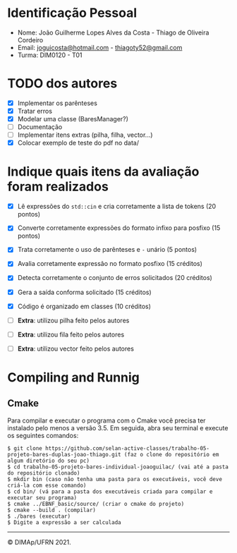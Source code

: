 ﻿# Identificação Pessoal
 
- Nome: João Guilherme Lopes Alves da Costa - Thiago de Oliveira Cordeiro
- Email: joguicosta@hotmail.com - thiagoty52@gmail.com
- Turma: DIM0120 - T01

# TODO dos autores

- [X] Implementar os parênteses
- [X] Tratar erros
- [X] Modelar uma classe (BaresManager?)
- [ ] Documentação
- [ ] Implementar itens extras (pilha, filha, vector...)
- [X] Colocar exemplo de teste do pdf no data/

# Indique quais itens da avaliação foram realizados

- [X] Lê expressões do `std::cin` e cria corretamente a lista de tokens (20 pontos)
- [X] Converte corretamente expressões do formato infixo para posfixo (15 pontos)
- [X] Trata corretamente o uso de parênteses e `-` unário (5 pontos)
- [X] Avalia corretamente expressão no formato posfixo (15 créditos)
- [X] Detecta corretamente o conjunto de erros solicitados (20 créditos)
- [X] Gera a saída conforma solicitado (15 créditos)
- [X] Código é organizado em classes (10 créditos)

- [ ] **Extra**: utilizou pilha feito pelos autores
- [ ] **Extra**: utilizou fila feito pelos autores
- [ ] **Extra**: utilizou vector feito pelos autores

# Compiling and Runnig

<!-- ## Manualmente com g++

Para compilar e executar o programa manualmente basta digitar os seguintes comandos em seu terminal:

```
$ git clone https://github.com/selan-active-classes/trabalho-05-projeto-bares-duplas-joao-thiago.git (faz o clone do repositório em algum diretório do seu pc)
$ cd trabalho-05-projeto-bares-individual-joaoguilac/ (vai até a pasta do repositório clonado)
$ mkdir bin (caso não tenha uma pasta para os executáveis, você deve criá-la com esse comando)
$ cd bin/ (vá para a pasta dos executáveis criada para compilar e executar seu programa)
$ g++ -Wall -std=c++11 -g ../source/src/bcr.cpp ../source/src/animation_mgr.cpp ../source/src/bar_chart.cpp -I../source/include -o bcr (compilar)
$ ./bares (executar)
``` -->

## Cmake

Para compilar e executar o programa com o Cmake você precisa ter instalado pelo menos a versão 3.5. Em seguida, abra seu terminal e execute os seguintes comandos:
```
$ git clone https://github.com/selan-active-classes/trabalho-05-projeto-bares-duplas-joao-thiago.git (faz o clone do repositório em algum diretório do seu pc)
$ cd trabalho-05-projeto-bares-individual-joaoguilac/ (vai até a pasta do repositório clonado)
$ mkdir bin (caso não tenha uma pasta para os executáveis, você deve criá-la com esse comando)
$ cd bin/ (vá para a pasta dos executáveis criada para compilar e executar seu programa)
$ cmake ../EBNF_basic/source/ (criar o cmake do projeto)
$ cmake --build . (compilar)
$ ./bares (executar)
$ Digite a expressão a ser calculada
```

--------
&copy; DIMAp/UFRN 2021.
